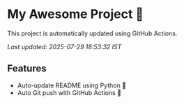 # My Awesome Project 🚀

This project is automatically updated using GitHub Actions.

_Last updated: 2025-07-29 18:53:32 IST_

## Features
- Auto-update README using Python 🐍
- Auto Git push with GitHub Actions 🤖
